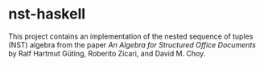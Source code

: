 # nst-haskell

This project contains an implementation of the nested sequence of tuples (NST)
algebra from the paper *An Algebra for Structured Office Documents* by Ralf
Hartmut Güting, Roberito Zicari, and David M. Choy.
